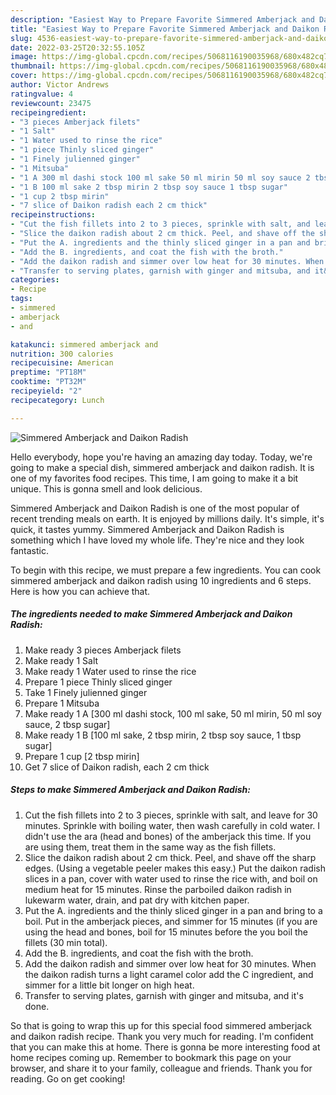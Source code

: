```yaml
---
description: "Easiest Way to Prepare Favorite Simmered Amberjack and Daikon Radish"
title: "Easiest Way to Prepare Favorite Simmered Amberjack and Daikon Radish"
slug: 4536-easiest-way-to-prepare-favorite-simmered-amberjack-and-daikon-radish
date: 2022-03-25T20:32:55.105Z
image: https://img-global.cpcdn.com/recipes/5068116190035968/680x482cq70/simmered-amberjack-and-daikon-radish-recipe-main-photo.jpg
thumbnail: https://img-global.cpcdn.com/recipes/5068116190035968/680x482cq70/simmered-amberjack-and-daikon-radish-recipe-main-photo.jpg
cover: https://img-global.cpcdn.com/recipes/5068116190035968/680x482cq70/simmered-amberjack-and-daikon-radish-recipe-main-photo.jpg
author: Victor Andrews
ratingvalue: 4
reviewcount: 23475
recipeingredient:
- "3 pieces Amberjack filets"
- "1 Salt"
- "1 Water used to rinse the rice"
- "1 piece Thinly sliced ginger"
- "1 Finely julienned ginger"
- "1 Mitsuba"
- "1 A 300 ml dashi stock 100 ml sake 50 ml mirin 50 ml soy sauce 2 tbsp sugar"
- "1 B 100 ml sake 2 tbsp mirin 2 tbsp soy sauce 1 tbsp sugar"
- "1 cup 2 tbsp mirin"
- "7 slice of Daikon radish each 2 cm thick"
recipeinstructions:
- "Cut the fish fillets into 2 to 3 pieces, sprinkle with salt, and leave for 30 minutes. Sprinkle with boiling water, then wash carefully in cold water.  I didn&#39;t use the ara (head and bones) of the amberjack this time. If you are using them, treat them in the same way as the fish fillets."
- "Slice the daikon radish about 2 cm thick. Peel, and shave off the sharp edges. (Using a vegetable peeler makes this easy.) Put the daikon radish slices in a pan, cover with water used to rinse the rice with, and boil on medium heat for 15 minutes. Rinse the parboiled daikon radish in lukewarm water, drain, and pat dry with kitchen paper."
- "Put the A. ingredients and the thinly sliced ginger in a pan and bring to a boil. Put in the amberjack pieces, and simmer for 15 minutes (if you are using the head and bones, boil for 15 minutes before the you boil the fillets (30 min total)."
- "Add the B. ingredients, and coat the fish with the broth."
- "Add the daikon radish and simmer over low heat for 30 minutes. When the daikon radish turns a light caramel color add the C ingredient, and simmer for a little bit longer on high heat."
- "Transfer to serving plates, garnish with ginger and mitsuba, and it&#39;s done."
categories:
- Recipe
tags:
- simmered
- amberjack
- and

katakunci: simmered amberjack and 
nutrition: 300 calories
recipecuisine: American
preptime: "PT18M"
cooktime: "PT32M"
recipeyield: "2"
recipecategory: Lunch

---
```



![Simmered Amberjack and Daikon Radish](https://img-global.cpcdn.com/recipes/5068116190035968/680x482cq70/simmered-amberjack-and-daikon-radish-recipe-main-photo.jpg)

Hello everybody, hope you're having an amazing day today. Today, we're going to make a special dish, simmered amberjack and daikon radish. It is one of my favorites food recipes. This time, I am going to make it a bit unique. This is gonna smell and look delicious.



Simmered Amberjack and Daikon Radish is one of the most popular of recent trending meals on earth. It is enjoyed by millions daily. It's simple, it's quick, it tastes yummy. Simmered Amberjack and Daikon Radish is something which I have loved my whole life. They're nice and they look fantastic.


To begin with this recipe, we must prepare a few ingredients. You can cook simmered amberjack and daikon radish using 10 ingredients and 6 steps. Here is how you can achieve that.

<!--inarticleads1-->

##### The ingredients needed to make Simmered Amberjack and Daikon Radish:

1. Make ready 3 pieces Amberjack filets
1. Make ready 1 Salt
1. Make ready 1 Water used to rinse the rice
1. Prepare 1 piece Thinly sliced ginger
1. Take 1 Finely julienned ginger
1. Prepare 1 Mitsuba
1. Make ready 1 A [300 ml dashi stock, 100 ml sake, 50 ml mirin, 50 ml soy sauce, 2 tbsp sugar]
1. Make ready 1 B [100 ml sake, 2 tbsp mirin, 2 tbsp soy sauce, 1 tbsp sugar]
1. Prepare 1 cup [2 tbsp mirin]
1. Get 7 slice of Daikon radish, each 2 cm thick




<!--inarticleads2-->

##### Steps to make Simmered Amberjack and Daikon Radish:

1. Cut the fish fillets into 2 to 3 pieces, sprinkle with salt, and leave for 30 minutes. Sprinkle with boiling water, then wash carefully in cold water.  I didn&#39;t use the ara (head and bones) of the amberjack this time. If you are using them, treat them in the same way as the fish fillets.
1. Slice the daikon radish about 2 cm thick. Peel, and shave off the sharp edges. (Using a vegetable peeler makes this easy.) Put the daikon radish slices in a pan, cover with water used to rinse the rice with, and boil on medium heat for 15 minutes. Rinse the parboiled daikon radish in lukewarm water, drain, and pat dry with kitchen paper.
1. Put the A. ingredients and the thinly sliced ginger in a pan and bring to a boil. Put in the amberjack pieces, and simmer for 15 minutes (if you are using the head and bones, boil for 15 minutes before the you boil the fillets (30 min total).
1. Add the B. ingredients, and coat the fish with the broth.
1. Add the daikon radish and simmer over low heat for 30 minutes. When the daikon radish turns a light caramel color add the C ingredient, and simmer for a little bit longer on high heat.
1. Transfer to serving plates, garnish with ginger and mitsuba, and it&#39;s done.




So that is going to wrap this up for this special food simmered amberjack and daikon radish recipe. Thank you very much for reading. I'm confident that you can make this at home. There is gonna be more interesting food at home recipes coming up. Remember to bookmark this page on your browser, and share it to your family, colleague and friends. Thank you for reading. Go on get cooking!
